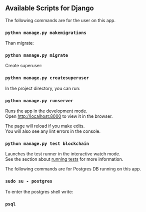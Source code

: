 ## Available Scripts for Django
The following commands are for the user on this app.
### `python manage.py makemigrations`

Than migrate: 
### `python manage.py migrate`

Create superuser:
### `python manage.py createsuperuser`

In the project directory, you can run:

### `python manage.py runserver`

Runs the app in the development mode.<br>
Open [http://localhost:8000](http://localhost:8000) to view it in the browser.

The page will reload if you make edits.<br>
You will also see any lint errors in the console.

### `python manage.py test blockchain`

Launches the test runner in the interactive watch mode.<br>
See the section about [running tests](https://gitlab.com/crypto-thesis/thesis/tree/master/django_project/blockchain/tests) for more information.<br>

The following commands are for Postgres DB running on this app.
### `sudo su - postgres`

To enter the postgres shell write:
### `psql`
